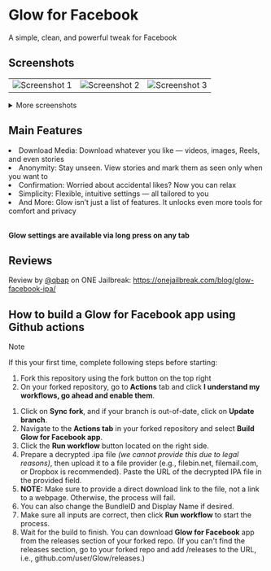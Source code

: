 # Glow for Facebook
A simple, clean, and powerful tweak for Facebook

## Screenshots
<table>
   <tr>
      <td><img src="Sileo/screenshot1.jpg" alt="Screenshot 1" /></td>
      <td><img src="Sileo/screenshot2.jpg" alt="Screenshot 2" /></td>
      <td><img src="Sileo/screenshot3.jpg" alt="Screenshot 3" /></td>
   </tr>
</table>

<details>
  <summary>More screenshots</summary>
  <table>
    <tr>
      <td><img src="Sileo/screenshot4.jpg" alt="Screenshot 4" /></td>
      <td><img src="Sileo/screenshot5.jpg" alt="Screenshot 5" /></td>
      <td><img src="Sileo/screenshot6.jpg" alt="Screenshot 6" /></td>
    </tr>
  </table>
</details>

## Main Features
<li>Download Media: Download whatever you like — videos, images, Reels, and even stories</li>
<li>Anonymity: Stay unseen. View stories and mark them as seen only when you want to</li>
<li>Confirmation: Worried about accidental likes? Now you can relax</li>
<li>Simplicity: Flexible, intuitive settings — all tailored to you</li>
<li>And More: Glow isn’t just a list of features. It unlocks even more tools for comfort and privacy</li>
<br>


**Glow settings are available via long press on any tab**


## Reviews
Review by [@qbap](https://github.com/qbap) on ONE Jailbreak: https://onejailbreak.com/blog/glow-facebook-ipa/

## How to build a Glow for Facebook app using Github actions
> [!NOTE]
> If this your first time, complete following steps before starting:
>
> 1. Fork this repository using the fork button on the top right
> 2. On your forked repository, go to **Actions** tab and click **I understand my workflows, go ahead and enable them**.

<ol>
  <li>Click on <strong>Sync fork</strong>, and if your branch is out-of-date, click on <strong>Update branch</strong>.</li>
  <li>Navigate to the <strong>Actions tab</strong> in your forked repository and select <strong>Build Glow for Facebook app</strong>.</li>
  <li>Click the <strong>Run workflow</strong> button located on the right side.</li>
  <li>Prepare a decrypted .ipa file <em>(we cannot provide this due to legal reasons)</em>, then upload it to a file provider (e.g., filebin.net, filemail.com, or Dropbox is recommended). Paste the URL of the decrypted IPA file in the provided field.</li>
  <li><strong>NOTE:</strong> Make sure to provide a direct download link to the file, not a link to a webpage. Otherwise, the process will fail.</li>
  <li>You can also change the BundleID and Display Name if desired.</li>
  <li>Make sure all inputs are correct, then click <strong>Run workflow</strong> to start the process.</li>
  <li>Wait for the build to finish. You can download <strong>Glow for Facebook</strong> app from the releases section of your forked repo. (If you can't find the releases section, go to your forked repo and add /releases to the URL, i.e., github.com/user/Glow/releases.)</li>
</ol>